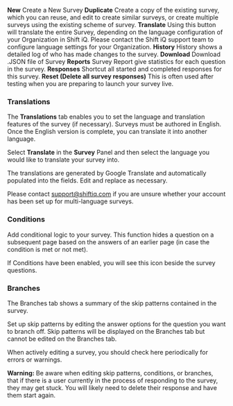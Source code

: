 <i class="fas fa-file"></i>   **New**
Create a New Survey
 <i class="fal fa-copy"></i>  **Duplicate**
Create a copy of the existing survey, which you can reuse, and edit to create similar surveys, or create multiple surveys using the existing scheme of survey.
<i class="fas fa-globe"></i>  **Translate**
Using this button will translate the entire Survey, depending on the language configuration of your Organization in Shift iQ. Please contact the Shift iQ support team to configure language settings for your Organization.
<i class="fas fa-history"></i>  **History**
History shows a detailed log of who has made changes to the survey.
<i class="fas fa-download"></i>  **Download**
Download .JSON file of Survey 
 <i class="far fa-chart-bar"></i>  **Reports** 
Survey Report give statistics for each question in the survey.
<i class="fas fa-search"></i>   **Responses**
Shortcut all started and completed responses for this survey.
<i class="fas fa-power-off"></i>   **Reset (Delete all survey responses)**
This is often used after testing when you are preparing to launch your survey live.

### Translations

The **Translations** tab enables you to set the language and translation features of the survey (if necessary). Surveys must be authored in English.  Once the English version is complete, you can translate it into another language.  

Select **Translate** in the **Survey** Panel and then select the language you would like to translate your survey into.

The translations are generated by Google Translate and automatically populated into the fields.  Edit and replace as necessary.

Please contact [support@shiftiq.com](mailto:support@shiftiq.com) if you are unsure whether your account has been set up for multi-language surveys.

### Conditions

Add conditional logic to your survey.  This function hides a question on a subsequent page based on the answers of an earlier page (in case the condition is met or not met). 

If Conditions have been enabled, you will see this icon <i class="far fa-code-branch"></i> beside the survey questions. 

### Branches

The Branches tab shows a summary of the skip patterns contained in the survey.  

Set up skip patterns by editing the answer options for the question you want to branch off.  Skip patterns will be displayed on the Branches tab but cannot be edited on the Branches tab.

When actively editing a survey, you should check here periodically for errors or warnings.

**Warning:** Be aware when editing skip patterns, conditions, or branches, that if there is a user currently in the process of responding to the survey, they may get stuck. You will likely need to delete their response and have them start again.